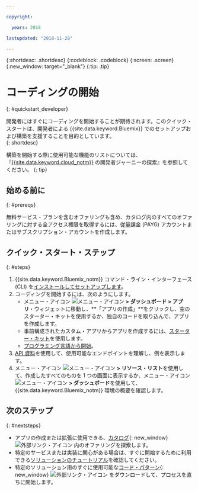 ```yaml
---

copyright:

  years: 2018

lastupdated: "2018-11-28"

---
```


{:shortdesc: .shortdesc}
{:codeblock: .codeblock}
{:screen: .screen}
{:new_window: target="_blank"}
{:tip: .tip}

# コーディングの開始 
{: #quickstart_developer}

開発者にはすぐにコーディングを開始することが期待されます。このクイック・スタートは、開発者による {{site.data.keyword.Bluemix}} でのセットアップおよび構築を支援することを目的としています。  
{: shortdesc}

構築を開始する際に使用可能な機能のリストについては、『[{{site.data.keyword.cloud_notm}}](/docs/overview/dev-journey.html#dev-journey) の開発者ジャーニーの探索』を参照してください。
{: tip}

## 始める前に
{: #prereqs}

無料サービス・プランを含むオファリングも含め、カタログ内のすべてのオファリングに対する全アクセス権限を取得するには、従量課金 (PAYG) アカウントまたはサブスクリプション・アカウントを作成します。 

## クイック・スタート・ステップ
{: #steps}
 
1. {{site.data.keyword.Bluemix_notm}} コマンド・ライン・インターフェース (CLI) を[インストールしてセットアップします](/docs/home/tools)。 
2. コーディングを開始するには、次のようにします。
    * メニュー・アイコン ![メニュー・アイコン](../icons/icon_hamburger.svg) **> ダッシュボード > アプリ**・ウィジェットに移動し、**「アプリの作成」**をクリックし、空のスターター・キットを使用するか、独自のコードを取り込んで、アプリを作成します。
    * 事前構成されたカスタム・アプリからアプリを作成するには、[スターター・キット](/docs/apps/tutorials/tutorial_starter-kit.html)を使用します。 
    * [プログラミング言語から開始](/docs/home/build)。 
3. [API 資料](https://{DomainName}/apidocs)を使用して、使用可能なエンドポイントを理解し、例を表示します。
4. メニュー・アイコン ![メニュー・アイコン](../icons/icon_hamburger.svg) **> リソース・リスト**を使用して、作成したすべてのものを 1 つの画面に表示するか、メニュー・アイコン ![メニュー・アイコン](../icons/icon_hamburger.svg) **> ダッシュボード**を使用して、{{site.data.keyword.Bluemix_notm}} 環境の概要を確認します。

## 次のステップ
{: #nextsteps}

* アプリの作成または拡張に使用できる、[カタログ](https://{DomainName}/catalog){: new_window} ![外部リンク・アイコン](../icons/launch-glyph.svg) 内のオファリングを探索します。
* 特定のサービスまたは実装に関心がある場合は、すぐに開始するために利用できる[ソリューションのチュートリアル](/docs/tutorials/index.html#tutorials)を確認してください。
* 特定のソリューション用のすぐに使用可能な[コード・パターン](https://developer.ibm.com/patterns/){: new_window} ![外部リンク・アイコン](../icons/launch-glyph.svg "外部リンク・アイコン") をダウンロードして、プロセスを直ちに開始します。




